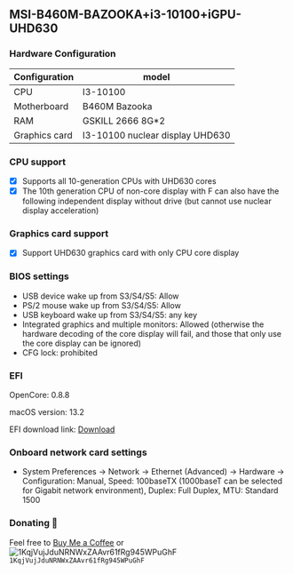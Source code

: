 ## MSI-B460M-BAZOOKA+i3-10100+iGPU-UHD630

### Hardware Configuration

| Configuration | model                           |
| ------------- | ------------------------------- |
| CPU           | I3-10100                        |
| Motherboard   | B460M Bazooka                   |
| RAM           | GSKILL 2666 8G\*2               |
| Graphics card | I3-10100 nuclear display UHD630 |

### CPU support

- [x] Supports all 10-generation CPUs with UHD630 cores
- [x] The 10th generation CPU of non-core display with F can also have the following independent display without drive (but cannot use nuclear display acceleration)

### Graphics card support

- [x] Support UHD630 graphics card with only CPU core display

### BIOS settings

- USB device wake up from S3/S4/S5: Allow
- PS/2 mouse wake up from S3/S4/S5: Allow
- USB keyboard wake up from S3/S4/S5: any key
- Integrated graphics and multiple monitors: Allowed (otherwise the hardware decoding of the core display will fail, and those that only use the core display can be ignored)
- CFG lock: prohibited

### EFI

OpenCore: 0.8.8

macOS version: 13.2

EFI download link: [Download](https://github.com/quanghd96/Hackintosh-B460M-BAZOOKA-i3-10100-iGPU-UHD630/releases)

### Onboard network card settings

- System Preferences -> Network -> Ethernet (Advanced) -> Hardware -> Configuration: Manual, Speed: 100baseTX (1000baseT can be selected for Gigabit network environment), Duplex: Full Duplex, MTU: Standard 1500

### Donating 💸

Feel free to [Buy Me a Coffee](https://www.buymeacoffee.com/quanghd96) or ![1KqjVujJduNRNWxZAAvr61fRg945WPuGhF](https://raw.githubusercontent.com/appleserial/NUC8I5BEH/master/misc/BTC.png) `1KqjVujJduNRNWxZAAvr61fRg945WPuGhF`
